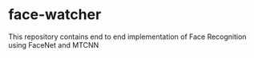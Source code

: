 # face-watcher
This repository contains end to end implementation of Face Recognition using FaceNet and MTCNN
